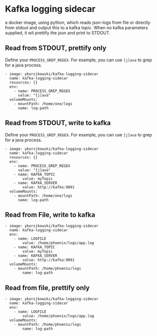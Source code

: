 # Kafka logging sidecar
a docker image, using python, which reads json-logs from file or directly from stdout and output this to a kafka topic. When no kafka parameters supplied, it wil prettify the json and print to STDOUT. 


## Read from STDOUT, prettify only
Define your `PROCESS_GREP_REGEX`. For example, you can use `[j]ava` to grep for a java process. 

```
- image: ykorzikowski/kafka-logging-sidecar
  name: kafka-logging-sidecar
  resources: {}
  env:
    - name: PROCESS_GREP_REGEX
      value: "[j]ava"
  volumeMounts:
    - mountPath: /home/one/logs
      name: log-path
```

## Read from STDOUT, write to kafka
Define your `PROCESS_GREP_REGEX`. For example, you can use `[j]ava` to grep for a java process. 

```
- image: ykorzikowski/kafka-logging-sidecar
  name: kafka-logging-sidecar
  resources: {}
  env:
    - name: PROCESS_GREP_REGEX
      value: "[j]ava"
    - name: KAFKA_TOPIC
        value: myTopic
    - name: KAFKA_SERVER
        value: http://kafka:9091
  volumeMounts:
    - mountPath: /home/one/logs
      name: log-path
```

## Read from File, write to kafka
```
- image: ykorzikowski/kafka-logging-sidecar
  name: kafka-logging-sidecar
  env:
    - name: LOGFILE
        value: /home/phoenix/logs/app.log
    - name: KAFKA_TOPIC
        value: myTopic
    - name: KAFKA_SERVER
        value: http://kafka:9091
  volumeMounts:
    - mountPath: /home/phoenix/logs
        name: log-path
```

## Read from file, prettify only
```
- image: ykorzikowski/kafka-logging-sidecar
  name: kafka-logging-sidecar
  env:
    - name: LOGFILE
        value: /home/phoenix/logs/app.log
  volumeMounts:
    - mountPath: /home/phoenix/logs
        name: log-path
```